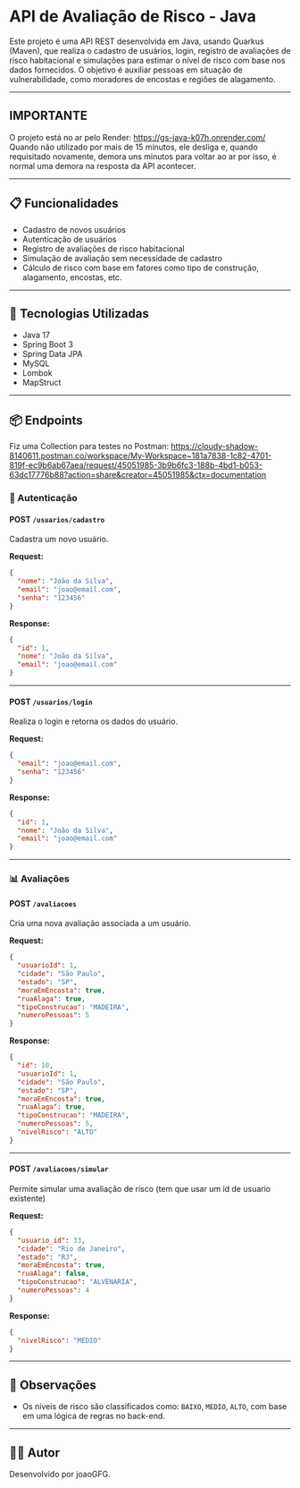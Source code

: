
# API de Avaliação de Risco - Java 

Este projeto é uma API REST desenvolvida em Java, usando Quarkus (Maven), que realiza o cadastro de usuários, login, registro de avaliações de risco habitacional e simulações para estimar o nível de risco com base nos dados fornecidos. O objetivo é auxiliar pessoas em situação de vulnerabilidade, como moradores de encostas e regiões de alagamento.

---

## IMPORTANTE

O projeto está no ar pelo Render: https://gs-java-k07h.onrender.com/
Quando não utilizado por mais de 15 minutos, ele desliga e, quando requisitado novamente, demora uns minutos para voltar ao ar
por isso, é normal uma demora na resposta da API acontecer.

---

## 📋 Funcionalidades

- Cadastro de novos usuários  
- Autenticação de usuários  
- Registro de avaliações de risco habitacional  
- Simulação de avaliação sem necessidade de cadastro  
- Cálculo de risco com base em fatores como tipo de construção, alagamento, encostas, etc.

---

## 🚀 Tecnologias Utilizadas

- Java 17  
- Spring Boot 3  
- Spring Data JPA  
- MySQL  
- Lombok  
- MapStruct

---

## 📦 Endpoints

Fiz uma Collection para testes no Postman: https://cloudy-shadow-8140611.postman.co/workspace/My-Workspace~181a7838-1c82-4701-819f-ec9b6ab67aea/request/45051985-3b9b6fc3-188b-4bd1-b053-63dc17776b88?action=share&creator=45051985&ctx=documentation

### 🔐 Autenticação

#### POST `/usuarios/cadastro`  
Cadastra um novo usuário.

**Request:**  
```json
{
  "nome": "João da Silva",
  "email": "joao@email.com",
  "senha": "123456"
}
```

**Response:**  
```json
{
  "id": 1,
  "nome": "João da Silva",
  "email": "joao@email.com"
}
```

---

#### POST `/usuarios/login`  
Realiza o login e retorna os dados do usuário.

**Request:**  
```json
{
  "email": "joao@email.com",
  "senha": "123456"
}
```

**Response:**  
```json
{
  "id": 1,
  "nome": "João da Silva",
  "email": "joao@email.com"
}
```

---

### 📊 Avaliações

#### POST `/avaliacoes`  
Cria uma nova avaliação associada a um usuário.

**Request:**  
```json
{
  "usuarioId": 1,
  "cidade": "São Paulo",
  "estado": "SP",
  "moraEmEncosta": true,
  "ruaAlaga": true,
  "tipoConstrucao": "MADEIRA",
  "numeroPessoas": 5
}
```

**Response:**  
```json
{
  "id": 10,
  "usuarioId": 1,
  "cidade": "São Paulo",
  "estado": "SP",
  "moraEmEncosta": true,
  "ruaAlaga": true,
  "tipoConstrucao": "MADEIRA",
  "numeroPessoas": 5,
  "nivelRisco": "ALTO"
}
```

---

#### POST `/avaliacoes/simular`  
Permite simular uma avaliação de risco (tem que usar um id de usuario existente)

**Request:**  
```json
{
  "usuario_id": 33,
  "cidade": "Rio de Janeiro",
  "estado": "RJ",
  "moraEmEncosta": true,
  "ruaAlaga": false,
  "tipoConstrucao": "ALVENARIA",
  "numeroPessoas": 4
}
```

**Response:**  
```json
{
  "nivelRisco": "MEDIO"
}
```

---

## 📌 Observações

- Os níveis de risco são classificados como: `BAIXO`, `MEDIO`, `ALTO`, com base em uma lógica de regras no back-end.

---


## 👨‍💻 Autor

Desenvolvido por joaoGFG.
